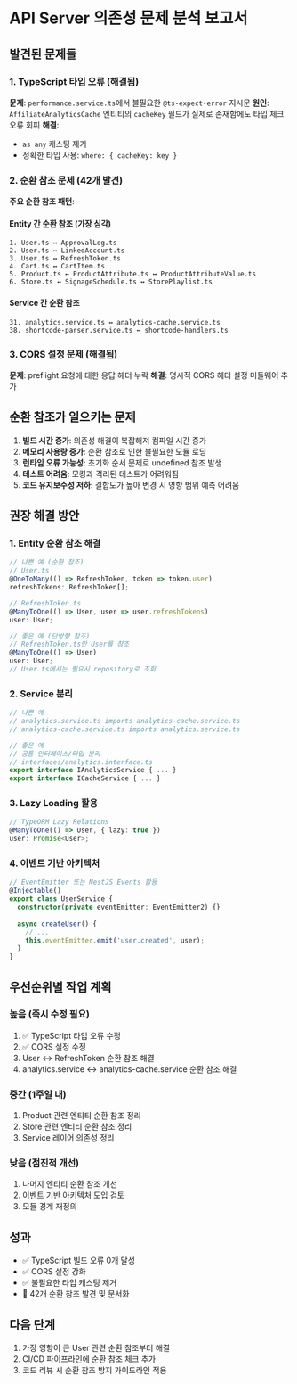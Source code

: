 # API Server 의존성 문제 분석 보고서

## 발견된 문제들

### 1. TypeScript 타입 오류 (해결됨)
**문제**: `performance.service.ts`에서 불필요한 `@ts-expect-error` 지시문
**원인**: `AffiliateAnalyticsCache` 엔티티의 `cacheKey` 필드가 실제로 존재함에도 타입 체크 오류 회피
**해결**: 
- `as any` 캐스팅 제거
- 정확한 타입 사용: `where: { cacheKey: key }`

### 2. 순환 참조 문제 (42개 발견)
**주요 순환 참조 패턴**:

#### Entity 간 순환 참조 (가장 심각)
```
1. User.ts ↔ ApprovalLog.ts
2. User.ts ↔ LinkedAccount.ts  
3. User.ts ↔ RefreshToken.ts
4. Cart.ts ↔ CartItem.ts
5. Product.ts ↔ ProductAttribute.ts ↔ ProductAttributeValue.ts
6. Store.ts ↔ SignageSchedule.ts ↔ StorePlaylist.ts
```

#### Service 간 순환 참조
```
31. analytics.service.ts ↔ analytics-cache.service.ts
38. shortcode-parser.service.ts ↔ shortcode-handlers.ts
```

### 3. CORS 설정 문제 (해결됨)
**문제**: preflight 요청에 대한 응답 헤더 누락
**해결**: 명시적 CORS 헤더 설정 미들웨어 추가

## 순환 참조가 일으키는 문제

1. **빌드 시간 증가**: 의존성 해결이 복잡해져 컴파일 시간 증가
2. **메모리 사용량 증가**: 순환 참조로 인한 불필요한 모듈 로딩
3. **런타임 오류 가능성**: 초기화 순서 문제로 undefined 참조 발생
4. **테스트 어려움**: 모킹과 격리된 테스트가 어려워짐
5. **코드 유지보수성 저하**: 결합도가 높아 변경 시 영향 범위 예측 어려움

## 권장 해결 방안

### 1. Entity 순환 참조 해결
```typescript
// 나쁜 예 (순환 참조)
// User.ts
@OneToMany(() => RefreshToken, token => token.user)
refreshTokens: RefreshToken[];

// RefreshToken.ts  
@ManyToOne(() => User, user => user.refreshTokens)
user: User;

// 좋은 예 (단방향 참조)
// RefreshToken.ts만 User를 참조
@ManyToOne(() => User)
user: User;
// User.ts에서는 필요시 repository로 조회
```

### 2. Service 분리
```typescript
// 나쁜 예
// analytics.service.ts imports analytics-cache.service.ts
// analytics-cache.service.ts imports analytics.service.ts

// 좋은 예
// 공통 인터페이스/타입 분리
// interfaces/analytics.interface.ts
export interface IAnalyticsService { ... }
export interface ICacheService { ... }
```

### 3. Lazy Loading 활용
```typescript
// TypeORM Lazy Relations
@ManyToOne(() => User, { lazy: true })
user: Promise<User>;
```

### 4. 이벤트 기반 아키텍처
```typescript
// EventEmitter 또는 NestJS Events 활용
@Injectable()
export class UserService {
  constructor(private eventEmitter: EventEmitter2) {}
  
  async createUser() {
    // ...
    this.eventEmitter.emit('user.created', user);
  }
}
```

## 우선순위별 작업 계획

### 높음 (즉시 수정 필요)
1. ✅ TypeScript 타입 오류 수정
2. ✅ CORS 설정 수정
3. User ↔ RefreshToken 순환 참조 해결
4. analytics.service ↔ analytics-cache.service 순환 참조 해결

### 중간 (1주일 내)
1. Product 관련 엔티티 순환 참조 정리
2. Store 관련 엔티티 순환 참조 정리
3. Service 레이어 의존성 정리

### 낮음 (점진적 개선)
1. 나머지 엔티티 순환 참조 개선
2. 이벤트 기반 아키텍처 도입 검토
3. 모듈 경계 재정의

## 성과

- ✅ TypeScript 빌드 오류 0개 달성
- ✅ CORS 설정 강화
- ✅ 불필요한 타입 캐스팅 제거
- 🔄 42개 순환 참조 발견 및 문서화

## 다음 단계

1. 가장 영향이 큰 User 관련 순환 참조부터 해결
2. CI/CD 파이프라인에 순환 참조 체크 추가
3. 코드 리뷰 시 순환 참조 방지 가이드라인 적용